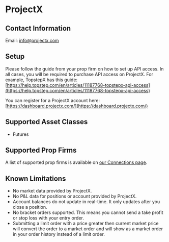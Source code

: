 # ProjectX

## Contact Information

Email: [info@projectx.com](mailto:info@projectx.com)

## Setup

Please follow the guide from your prop firm on how to set up API access. In all cases, you will be required to purchase API access on ProjectX. For example, TopstepX has this guide: [https://help.topstep.com/en/articles/11187768-topstepx-api-access](https://help.topstep.com/en/articles/11187768-topstepx-api-access)

You can register for a ProjectX account here: [https://dashboard.projectx.com/](https://dashboard.projectx.com/)

## Supported Asset Classes

* Futures

## Supported Prop Firms

A list of supported prop firms is available on [our Connections page](https://traderspost.io/connections).

## Known Limitations

* No market data provided by ProjectX.
* No P\&L data for positions or account provided by ProjectX.
* Account balances do not update in real-time. It only updates after you close a position.
* No bracket orders supported. This means you cannot send a take profit or stop loss with your entry order.
* Submitting a limit order with a price greater then current market price will convert the order to a market order and will show as a market order in your order history instead of a limit order.

